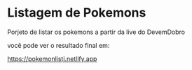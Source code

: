# Listagem de Pokemons
Porjeto de listar os pokemons a partir da live do DevemDobro

você pode ver o resultado final em:

https://pokemonlistj.netlify.app
